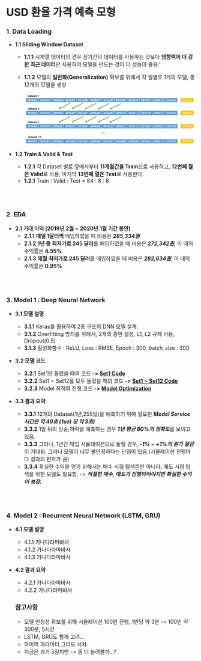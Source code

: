 # USD 환율 가격 예측 모형

### 1. Data Loading

- **1.1 Sliding Window Dataset**

  - **1.1.1** 시계열 데이터의 경우 장기간의 데이터를 사용하는 것보다 **영향력이 더 강한 최근 데이터**만 사용하여 모델을 만드는 것이 더 성능이 좋음.'
  - **1.1.2** 모델의 **일반화(Generalization)** 확보를 위해서 각 월별로 1개의 모델, 총 12개의 모델을 생성

    ![figure](./figure/figure01.png)

- **1.2 Train & Valid & Test**
  
  - **1.2.1** 각 Dataset 별로 앞에서부터 **11개월간을 Train**으로 사용하고, **12번째 월은 Valid**로 사용, 마지막 **13번째 열은 Test**로 사용한다.
  - **1.2.1** Train : Valid : Test = 84 : 8 : 8

<br><br>

### 2. EDA

- **2.1 기대 이익 (2019년 2월 ~ 2020년 1월 기간 동안)** 
  - **2.1.1** **매일 1달러씩** 매입하였을 때 비용은 ***285,334원***
  - **2.1.2** **1년 중 최저가로  245 달러**를 매입하였을 때 비용은 ***272,342원***, 이 때의 수익률은 **4.55%**
  - **2.1.3** **매월 최저가로  245 달러**를 매입하였을 때 비용은 ***282,634원***, 이 때의 수익률은 **0.95%**

<br><br>

### 3. Model 1 : Deep Neural Network
- **3.1 모델 설명**
   - **3.1.1** Keras를 활용하여 2층 구조의 DNN 모델 설계.
   - **3.1.2** Overfitting 방지를 위해서, 2개의 층만 설정, L1, L2 규제 사용, Dropout(0.5)
   - **3.1.3** 활성화함수 : ReLU, Loss : RMSE, Epoch : 300, batch_size : 300
  
- **3.2 모델 코드**
  - **3.2.1** Set1만 돌렸을 때의 코드 **-> [Set1 Code](https://github.com/ajskdlf64/Exchange-Rate-Point-Search/blob/master/Code/02.%20DNN%20Set1.ipynb)**
  - **3.2.2** Set1 ~ Set12를 모두 돌렸을 때의 코드 **-> [Set1 ~ Set12 Code](https://github.com/ajskdlf64/Exchange-Rate-Point-Search/blob/master/Code/03.%20DNN%20Set1%20_%20Set12.ipynb)**
  - **3.2.3** Model 최적화 진행 코드 **-> [Model Optimization](https://github.com/ajskdlf64/Exchange-Rate-Point-Search/blob/master/Code/04.%20DNN%20Set1%20_%20Set12%20(Parameter%20Setting).ipynb)**
  
 - **3.3 결과 요약**
   - **3.3.1** 12개의 Dataset(1년,255일)을 예측하기 위해 필요한 ***Model Service 시간은 약 40초 (1set 당 약 3초)***
   - **3.3.2** 1일 뒤의 상승,하락을 예측하는 경우 ***1년 평균 80%의 정확도***를 보이고 있음.
   - **3.3.3** 그러나, 1년간 매입 시뮬레이션으로 돌릴 경우, ***-1% ~ +1%의 원가 절감***이 기대됨. 그러나 모델이 너무 불안정하다는 단점이 있음.(시뮬레이션 진행마다 결과의 편차가 큼)
   - **3.3.4** 확실한 수익을 얻기 위해서는 매수 시점 탐색뿐만 아니라, 매도 시점 탐색을 위한 모델도 필요함. -> ***적절한 매수, 매도가 진행되어야지만 확실한 수익이 보장.***
  
  <br><br>

### 4. Model 2 : Recurrent Neural Network (LSTM, GRU)
- **4.1 모델 설명**
   - 4.1.1 가나다라마바사
   - 4.1.2 가나다라마바사
   - 4.1.3 가나다라마바사
  
- **4.2 결과 요약**
  - 4.2.1 가나다라마바사
  - 4.2.2 가나다라마바사
  
  
  ### 참고사항
   - 모델 안정성 확보를 위해 시뮬레이션 100번 진행, 1번당 약 3분 -> 100번 약 300분, 5시간
   - LSTM, GRU도 함께 고려...
   - 하이퍼 파라미터 그리드 서치
   - 지금은 과거 5일치만 -> 좀 더 늘려볼까...?
